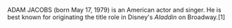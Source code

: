 ADAM JACOBS (born May 17, 1979) is an American actor and singer. He is best known for originating the title role in Disney's _Aladdin_ on Broadway.[1]
